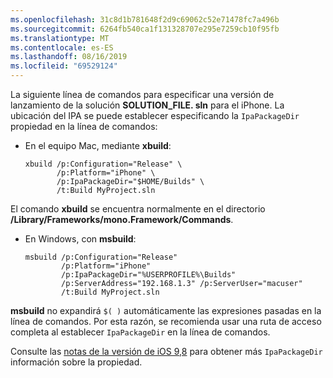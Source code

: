 ```yaml
---
ms.openlocfilehash: 31c8d1b781648f2d9c69062c52e71478fc7a496b
ms.sourcegitcommit: 6264fb540ca1f131328707e295e7259cb10f95fb
ms.translationtype: MT
ms.contentlocale: es-ES
ms.lasthandoff: 08/16/2019
ms.locfileid: "69529124"
---
```


La siguiente línea de comandos para especificar una versión de lanzamiento de la solución **SOLUTION_FILE. sln** para el iPhone. La ubicación del IPA se puede establecer especificando la `IpaPackageDir` propiedad en la línea de comandos:

- En el equipo Mac, mediante **xbuild**:

  ```
  xbuild /p:Configuration="Release" \ 
         /p:Platform="iPhone" \ 
         /p:IpaPackageDir="$HOME/Builds" \
         /t:Build MyProject.sln
  ```

El comando **xbuild** se encuentra normalmente en el directorio **/Library/Frameworks/mono.Framework/Commands**.

- En Windows, con **msbuild**:

  ```
  msbuild /p:Configuration="Release" 
          /p:Platform="iPhone" 
          /p:IpaPackageDir="%USERPROFILE%\Builds" 
          /p:ServerAddress="192.168.1.3" /p:ServerUser="macuser"  
          /t:Build MyProject.sln
  ```

**msbuild** no expandirá `$( )` automáticamente las expresiones pasadas en la línea de comandos. Por esta razón, se recomienda usar una ruta de acceso completa al establecer `IpaPackageDir` en la línea de comandos.

Consulte las [notas de la versión de iOS 9,8](https://github.com/xamarin/release-notes-archive/blob/master/release-notes/ios/xamarin.ios_9/xamarin.ios_9.8.md#new-msbuild-property-ipapackagedir-to-customize-ipa-output-location) para obtener más `IpaPackageDir` información sobre la propiedad.
